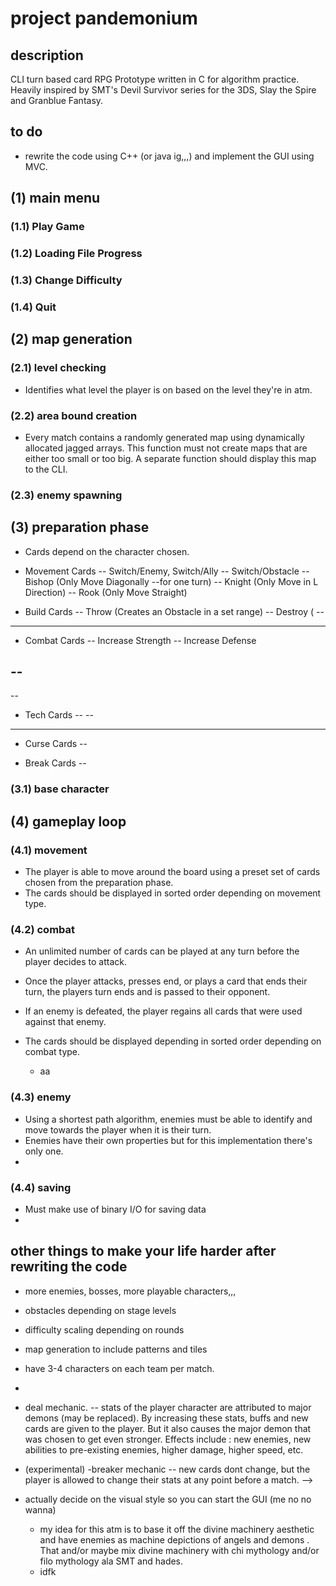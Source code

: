 # project pandemonium

## description
CLI turn based card RPG Prototype written in C for algorithm practice. 
Heavily inspired by SMT's Devil Survivor series for the 3DS, Slay the Spire
and Granblue Fantasy. 

## to do 
- rewrite the code using C++ (or java ig,,,) and implement the GUI using MVC.

## (1) main menu 

### (1.1) Play Game

### (1.2) Loading File Progress

### (1.3) Change Difficulty

### (1.4) Quit 

## (2) map generation

### (2.1) level checking
- Identifies what level the player is on based on the level they're in atm.

### (2.2) area bound creation
- Every match contains a randomly generated map using dynamically allocated jagged arrays.
This function must not create maps that are either too small or too big. A separate function
should display this map to the CLI. 

### (2.3) enemy spawning 


## (3) preparation phase 
- Cards depend on the character chosen. 

- Movement Cards
-- Switch/Enemy, Switch/Ally
-- Switch/Obstacle
-- Bishop (Only Move Diagonally --for one turn)
-- Knight (Only Move in L Direction)
-- Rook (Only Move Straight) 

- Build Cards
-- Throw (Creates an Obstacle in a set range)
-- Destroy (
-- 

--------------------------------

- Combat Cards
-- Increase Strength 
-- Increase Defense 

-- 
--
-- 

- Tech Cards
-- 
-- 

--------------------------------

- Curse Cards 
--

- Break Cards
-- 

### (3.1) base character 



## (4) gameplay loop

### (4.1) movement 
- The player is able to move around the board using a preset set of cards chosen from the
preparation phase. 
- The cards should be displayed in sorted order depending on movement type. 

### (4.2) combat
- An unlimited number of cards can be played at any turn before the player decides to attack. 
- Once the player attacks, presses end, or plays a card that ends their turn, the players 
turn ends and is passed to their opponent. 

- If an enemy is defeated, the player regains all cards that were used against that enemy. 



- The cards should be displayed depending in sorted order depending on combat type. 
    - aa


### (4.3) enemy
- Using a shortest path algorithm, enemies must be able to identify and 
move towards the player when it is their turn. 
- Enemies have their own properties but for this implementation there's only one.
- 

### (4.4) saving
- Must make use of binary I/O for saving data
- 

## other things to make your life harder after rewriting the code
- more enemies, bosses, more playable characters,,,
- obstacles depending on stage levels 
- difficulty scaling depending on rounds
- map generation to include patterns and tiles
- have 3-4 characters on each team per match.

- 


- deal mechanic. 
-- stats of the player character are attributed to major demons (may be replaced).
By increasing these stats, buffs and new cards are given to the player. But it also 
causes the major demon that was chosen to get even stronger. Effects include : new enemies, 
new abilities to pre-existing enemies, higher damage, higher speed, etc. 

- (experimental) -breaker mechanic
-- new cards dont change, but the player is allowed to change their stats at any point before
a match. --> 


- actually decide on the visual style so you can start the GUI (me no no wanna)
    - my idea for this atm is to base it off the divine machinery aesthetic and
    have enemies as machine depictions of angels and demons . That and/or maybe mix
    divine machinery with chi mythology and/or filo mythology ala SMT and hades.
    - idfk 

